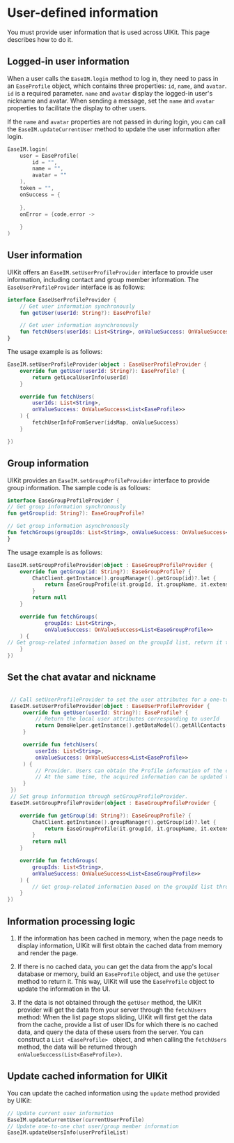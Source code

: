 # User-defined information

You must provide user information that is used across UIKit. This page describes how to do it.

## Logged-in user information

When a user calls the `EaseIM.login` method to log in, they need to pass in an `EaseProfile` object, which contains three properties: `id`, `name`, and `avatar`. `id` is a required parameter. `name` and `avatar` display the logged-in user's nickname and avatar. When sending a message, set the `name` and `avatar` properties to facilitate the display to other users.

If the `name` and `avatar` properties are not passed in during login, you can call the `EaseIM.updateCurrentUser` method to update the user information after login.

```kotlin
EaseIM.login(
    user = EaseProfile(
        id = "",
        name = "",
        avatar = ""
    ),
    token = "", 
    onSuccess = {
                        
    }, 
    onError = {code,error ->
                
    }
)
```

## User information

UIKit offers an `EaseIM.setUserProfileProvider` interface to provide user information, including contact and group member information. The `EaseUserProfileProvider` interface is as follows:

```kotlin
interface EaseUserProfileProvider {
    // Get user information synchronously
    fun getUser(userId: String?): EaseProfile?

    // Get user information asynchronously
    fun fetchUsers(userIds: List<String>, onValueSuccess: OnValueSuccess<List<EaseProfile>>)
}
```

The usage example is as follows:

```kotlin
EaseIM.setUserProfileProvider(object : EaseUserProfileProvider {
    override fun getUser(userId: String?): EaseProfile? {
        return getLocalUserInfo(userId)
    }

    override fun fetchUsers(
        userIds: List<String>,
        onValueSuccess: OnValueSuccess<List<EaseProfile>>
    ) {
        fetchUserInfoFromServer(idsMap, onValueSuccess)
    }

})
```

## Group information

UIKit provides an `EaseIM.setGroupProfileProvider` interface to provide group information. The sample code is as follows:

```kotlin
interface EaseGroupProfileProvider {
// Get group information synchronously
fun getGroup(id: String?): EaseGroupProfile?

// Get group information asynchronously
fun fetchGroups(groupIds: List<String>, onValueSuccess: OnValueSuccess<List<EaseGroupProfile>>)
}
```

The usage example is as follows:

```kotlin
EaseIM.setGroupProfileProvider(object : EaseGroupProfileProvider {
    override fun getGroup(id: String?): EaseGroupProfile? {
        ChatClient.getInstance().groupManager().getGroup(id)?.let {
            return EaseGroupProfile(it.groupId, it.groupName, it.extension)
        }
        return null
    }

    override fun fetchGroups(
            groupIds: List<String>,
            onValueSuccess: OnValueSuccess<List<EaseGroupProfile>>
    ) {
// Get group-related information based on the groupId list, return it through onValueSuccess(), and update the cache information.
    }
})
```

## Set the chat avatar and nickname


```kotlin

 // Call setUserProfileProvider to set the user attributes for a one-to-one chat, including user avatar and nickname.
 EaseIM.setUserProfileProvider(object : EaseUserProfileProvider {
     override fun getUser(userId: String?): EaseProfile? {
         // Return the local user attributes corresponding to userId
         return DemoHelper.getInstance().getDataModel().getAllContacts()[userId]?.toProfile()
     }

     override fun fetchUsers(
         userIds: List<String>,
         onValueSuccess: OnValueSuccess<List<EaseProfile>>
     ) {
         // Provider. Users can obtain the Profile information of the corresponding ID from their own server according to the userId list and return it through onValueSuccess().
         // At the same time, the acquired information can be updated to the cache through EaseIM.updateUsersInfo(). When obtaining the Profile, UIKit will query from the cache first.
     }
 })
 // Set group information through setGroupProfileProvider.
 EaseIM.setGroupProfileProvider(object : EaseGroupProfileProvider {

    override fun getGroup(id: String?): EaseGroupProfile? {
        ChatClient.getInstance().groupManager().getGroup(id)?.let {
            return EaseGroupProfile(it.groupId, it.groupName, it.extension)
        }
        return null
    }

    override fun fetchGroups(
        groupIds: List<String>,
        onValueSuccess: OnValueSuccess<List<EaseGroupProfile>>
    ) {
        // Get group-related information based on the groupId list through onValueSuccess() and update the cached information.
    }
})
```

## Information processing logic

1. If the information has been cached in memory, when the page needs to display information, UIKit will first obtain the cached data from memory and render the page.

1. If there is no cached data, you can get the data from the app's local database or memory, build an `EaseProfile` object, and use the `getUser` method to return it. This way, UIKit will use the `EaseProfile` object to update the information in the UI.

1. If the data is not obtained through the `getUser` method, the UIKit provider will get the data from your server through the `fetchUsers` method: When the list page stops sliding, UIKit will first get the data from the cache, provide a list of user IDs for which there is no cached data, and query the data of these users from the server. You can construct a `List <EaseProfile> ` object, and when calling the `fetchUsers` method, the data will be returned through `onValueSuccess(List<EaseProfile>)`.

## Update cached information for UIKit

You can update the cached information using the `update` method provided by UIKit:

```kotlin
// Update current user information
EaseIM.updateCurrentUser(currentUserProfile)
// Update one-to-one chat user/group member information
EaseIM.updateUsersInfo(userProfileList)
```